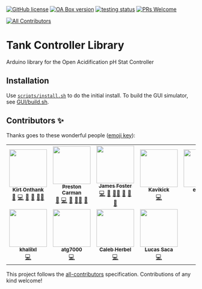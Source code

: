 [![GitHub license](https://img.shields.io/badge/license-MIT-informational.svg)](https://github.com/Open-Acidification/TankControllerLib/blob/master/LICENSE)
[![OA Box version](https://img.shields.io/badge/TankControllerLib-v0.0.0-informational.svg)](https://github.com/Open-Acidification/TankControllerLib/releases)
[![testing status](https://github.com/Open-Acidification/TankControllerLib/workflows/Arduino%20CI/badge.svg)](https://github.com/Open-Acidification/TankControllerLib/actions)
[![PRs Welcome](https://img.shields.io/badge/PRs-welcome-brightgreen.svg)](https://github.com/Open-Acidification/TankControllerLib/blob/master/CONTRIBUTING.md)
<!-- ALL-CONTRIBUTORS-BADGE:START - Do not remove or modify this section -->
[![All Contributors](https://img.shields.io/badge/all_contributors-10-orange.svg?style=flat-square)](#contributors-)
<!-- ALL-CONTRIBUTORS-BADGE:END -->

# Tank Controller Library

Arduino library for the Open Acidification pH Stat Controller

## Installation

Use [`scripts/install.sh`](scripts/install.sh) to do the initial install. To build the GUI simulator, see [GUI/build.sh](GUI/build.sh).

## Contributors ✨

Thanks goes to these wonderful people ([emoji key](https://allcontributors.org/docs/en/emoji-key)):

<!-- ALL-CONTRIBUTORS-LIST:START - Do not remove or modify this section -->
<!-- prettier-ignore-start -->
<!-- markdownlint-disable -->
<table>
  <tr>
    <td align="center"><a href="https://gab.wallawalla.edu/~kirt.onthank/index.html"><img src="https://avatars.githubusercontent.com/u/48142545?v=4?s=100" width="100px;" alt=""/><br /><sub><b>Kirt Onthank</b></sub></a><br /><a href="#business-KirtOnthank" title="Business development">💼</a> <a href="https://github.com/Open-Acidification/TankControllerLib/commits?author=KirtOnthank" title="Code">💻</a> <a href="#design-KirtOnthank" title="Design">🎨</a> <a href="#ideas-KirtOnthank" title="Ideas, Planning, & Feedback">🤔</a> <a href="#mentoring-KirtOnthank" title="Mentoring">🧑‍🏫</a></td>
    <td align="center"><a href="https://github.com/prestoncarman"><img src="https://avatars.githubusercontent.com/u/3517157?v=4?s=100" width="100px;" alt=""/><br /><sub><b>Preston Carman</b></sub></a><br /><a href="https://github.com/Open-Acidification/TankControllerLib/issues?q=author%3Aprestoncarman" title="Bug reports">🐛</a> <a href="https://github.com/Open-Acidification/TankControllerLib/commits?author=prestoncarman" title="Code">💻</a> <a href="#ideas-prestoncarman" title="Ideas, Planning, & Feedback">🤔</a> <a href="#mentoring-prestoncarman" title="Mentoring">🧑‍🏫</a> <a href="https://github.com/Open-Acidification/TankControllerLib/pulls?q=is%3Apr+reviewed-by%3Aprestoncarman" title="Reviewed Pull Requests">👀</a></td>
    <td align="center"><a href="http://programminggems.wordpress.com/"><img src="https://avatars.githubusercontent.com/u/1577872?v=4?s=100" width="100px;" alt=""/><br /><sub><b>James Foster</b></sub></a><br /><a href="https://github.com/Open-Acidification/TankControllerLib/commits?author=jgfoster" title="Code">💻</a> <a href="#ideas-jgfoster" title="Ideas, Planning, & Feedback">🤔</a> <a href="#mentoring-jgfoster" title="Mentoring">🧑‍🏫</a> <a href="#projectManagement-jgfoster" title="Project Management">📆</a> <a href="https://github.com/Open-Acidification/TankControllerLib/pulls?q=is%3Apr+reviewed-by%3Ajgfoster" title="Reviewed Pull Requests">👀</a> <a href="https://github.com/Open-Acidification/TankControllerLib/issues?q=author%3Ajgfoster" title="Bug reports">🐛</a></td>
    <td align="center"><a href="https://github.com/Kavikick"><img src="https://avatars.githubusercontent.com/u/50475639?v=4?s=100" width="100px;" alt=""/><br /><sub><b>Kavikick</b></sub></a><br /><a href="https://github.com/Open-Acidification/TankControllerLib/commits?author=Kavikick" title="Code">💻</a></td>
    <td align="center"><a href="https://github.com/eucalvo"><img src="https://avatars.githubusercontent.com/u/71796520?v=4?s=100" width="100px;" alt=""/><br /><sub><b>eucalvo</b></sub></a><br /><a href="https://github.com/Open-Acidification/TankControllerLib/commits?author=eucalvo" title="Code">💻</a></td>
    <td align="center"><a href="https://github.com/Lizj96"><img src="https://avatars.githubusercontent.com/u/71606160?v=4?s=100" width="100px;" alt=""/><br /><sub><b>Lizj96</b></sub></a><br /><a href="https://github.com/Open-Acidification/TankControllerLib/commits?author=Lizj96" title="Code">💻</a></td>
  </tr>
  <tr>
    <td align="center"><a href="https://github.com/khalilxl"><img src="https://avatars.githubusercontent.com/u/26103228?v=4?s=100" width="100px;" alt=""/><br /><sub><b>khalilxl</b></sub></a><br /><a href="https://github.com/Open-Acidification/TankControllerLib/commits?author=khalilxl" title="Code">💻</a></td>
    <td align="center"><a href="https://github.com/atg7000"><img src="https://avatars.githubusercontent.com/u/38963069?v=4?s=100" width="100px;" alt=""/><br /><sub><b>atg7000</b></sub></a><br /><a href="https://github.com/Open-Acidification/TankControllerLib/commits?author=atg7000" title="Code">💻</a></td>
    <td align="center"><a href="https://github.com/cherbel"><img src="https://avatars.githubusercontent.com/u/36583106?v=4?s=100" width="100px;" alt=""/><br /><sub><b>Caleb Herbel</b></sub></a><br /><a href="https://github.com/Open-Acidification/TankControllerLib/commits?author=cherbel" title="Code">💻</a></td>
    <td align="center"><a href="https://github.com/lsaca05"><img src="https://avatars.githubusercontent.com/u/46550669?v=4?s=100" width="100px;" alt=""/><br /><sub><b>Lucas Saca</b></sub></a><br /><a href="https://github.com/Open-Acidification/TankControllerLib/commits?author=lsaca05" title="Code">💻</a></td>
  </tr>
</table>

<!-- markdownlint-restore -->
<!-- prettier-ignore-end -->

<!-- ALL-CONTRIBUTORS-LIST:END -->

This project follows the [all-contributors](https://github.com/all-contributors/all-contributors) specification. Contributions of any kind welcome!
